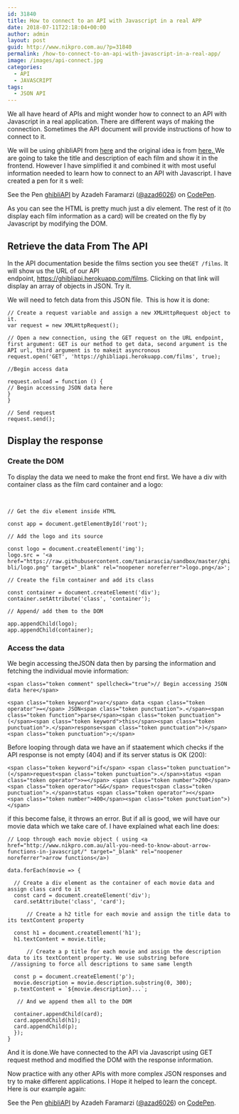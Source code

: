 ```yaml
---
id: 31840
title: How to connect to an API with Javascript in a real APP
date: 2018-07-11T22:18:04+00:00
author: admin
layout: post
guid: http://www.nikpro.com.au/?p=31840
permalink: /how-to-connect-to-an-api-with-javascript-in-a-real-app/
image: /images/api-connect.jpg
categories:
  - API
  - JAVASCRIPT
tags:
  - JSON API
---
```

We all have heard of APIs and might wonder how to connect to an API with Javascript in a real application. There are different ways of making the connection. Sometimes the API document will provide instructions of how to connect to it.

We will be using ghibliAPI from <a href="https://ghibliapi.herokuapp.com/" target="_blank" rel="noopener noreferrer">here</a> and the original idea is from <a href="https://www.taniarascia.com/how-to-connect-to-an-api-with-javascript/" target="_blank" rel="noopener noreferrer">here. </a>We are going to take the title and description of each film and show it in the frontend. However I have simplified it and combined it with most useful information needed to learn how to connect to an API with Javascript. I have created a pen for it s well:

<p class="codepen" data-height="265" data-theme-id="0" data-slug-hash="xJbdEV" data-default-tab="css,result" data-user="azad6026" data-embed-version="2" data-pen-title="ghibliAPI">
  See the Pen <a href="https://codepen.io/azad6026/pen/xJbdEV/">ghibliAPI</a> by Azadeh Faramarzi (<a href="https://codepen.io/azad6026">@azad6026</a>) on <a href="https://codepen.io">CodePen</a>.
</p>



As you can see the HTML is pretty much just a div element. The rest of it (to display each film information as a card) will be created on the fly by Javascript by modifying the DOM. 

## Retrieve the data From The API

In the API documentation beside the films section you see the`GET /films`. It will show us the URL of our API endpoint, <a href="https://ghibliapi.herokuapp.com/films" target="_blank" rel="noopener noreferrer">https://ghibliapi.herokuapp.com/films</a>. Clicking on that link will display an array of objects in JSON. Try it. 

We will need to fetch data from this JSON file.  This is how it is done:

`// Create a request variable and assign a new XMLHttpRequest object to it.`  
`var request = new XMLHttpRequest();`

`// Open a new connection, using the GET request on the URL endpoint, first argument: GET is our method to get data, second argument is the API url, third argument is to makeit asyncronous `  
`request.open('GET', 'https://ghibliapi.herokuapp.com/films', true);`

`//Begin access data`

`request.onload = function () {`  
`// Begin accessing JSON data here`  
`}`  
`}`

`// Send request`  
`request.send();`

## Display the response

### Create the DOM

To display the data we need to make the front end first. We have a div with container class as the film card container and a logo:

&nbsp;

`// Get the div element inside HTML`

`const app = document.getElementById('root');`

`// Add the logo and its source`

`const logo = document.createElement('img');`  
`logo.src = '<a href="https://raw.githubusercontent.com/taniarascia/sandbox/master/ghibli/logo.png" target="_blank" rel="noopener noreferrer">logo.png</a>';`

`// Create the film container and add its class`

`const container = document.createElement('div');`  
`container.setAttribute('class', 'container');`

`// Append/ add them to the DOM`

`app.appendChild(logo);`  
`app.appendChild(container);`

### Access the data

We begin accessing theJSON data then by parsing the information and fetching the individual movie information:

`<span class="token comment" spellcheck="true">// Begin accessing JSON data here</span> `

`<span class="token keyword">var</span> data <span class="token operator">=</span> JSON<span class="token punctuation">.</span><span class="token function">parse</span><span class="token punctuation">(</span><span class="token keyword">this</span><span class="token punctuation">.</span>response<span class="token punctuation">)</span><span class="token punctuation">;</span>`

Before looping through data we have an if staatement which checks if the API response is not empty (404) and if its server status is OK (200):

`<span class="token keyword">if</span> <span class="token punctuation">(</span>request<span class="token punctuation">.</span>status <span class="token operator">>=</span> <span class="token number">200</span> <span class="token operator">&&</span> request<span class="token punctuation">.</span>status <span class="token operator"><</span> <span class="token number">400</span><span class="token punctuation">)</span> `

if this become false, it throws an error. But if all is good, we will have our movie data which we take care of. I have explained what each line does:

`// Loop through each movie object ( using <a href="http://www.nikpro.com.au/all-you-need-to-know-about-arrow-functions-in-javascript/" target="_blank" rel="noopener noreferrer">arrow functions</a>)`

`data.forEach(movie => {`

`  // Create a div element as the container of each movie data and assign class card to it`  
`  const card = document.createElement('div');`  
`  card.setAttribute('class', 'card');`

`      // Create a h2 title for each movie and assign the title data to its textContent property `

`  const h1 = document.createElement('h1');`  
`  h1.textContent = movie.title;`

`      // Create a p title for each movie and assign the description data to its textContent property. We use substring before             //assigning to force all descriptions to same same length`

`  const p = document.createElement('p');`  
`  movie.description = movie.description.substring(0, 300);`  
``  p.textContent = `${movie.description}...`;``

`   // And we append them all to the DOM`

`  container.appendChild(card);`  
`  card.appendChild(h1);`  
`  card.appendChild(p);`  
`  });`  
`}`

And it is done.We have connected to the API via Javascript using GET request method and modified the DOM with the response information.

Now practice with any other APIs with more complex JSON responses and try to make different applications. I Hope it helped to learn the concept. Here is our example again:

<p class="codepen" data-height="265" data-theme-id="0" data-slug-hash="xJbdEV" data-default-tab="css,result" data-user="azad6026" data-embed-version="2" data-pen-title="ghibliAPI">
  See the Pen <a href="https://codepen.io/azad6026/pen/xJbdEV/">ghibliAPI</a> by Azadeh Faramarzi (<a href="https://codepen.io/azad6026">@azad6026</a>) on <a href="https://codepen.io">CodePen</a>.
</p>